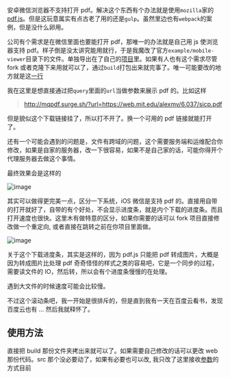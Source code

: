 安卓微信浏览器不支持打开 pdf。解决这个东西有个办法就是使用`mozilla`家的[pdf.js](https://github.com/search?q=pdf+reader&type=Repositories)。但是这玩意属实有点古老了用的还是`gulp`。虽然里边也有`webpack`的案例，但是没什么卵用。

公司有个需求是在微信里面也要能打开 pdf，那唯一的办法就是自己用 js 使浏览器支持 pdf。样子倒是没太讲究能用就行，于是我魔改了官方`example/mobile-viewer`目录下的文件。单独导出在了自己的[项目](https://github.com/yuxino/mobile-pdf-viewer)里。如果有人也有这个需求尽管 fork 或者克隆下来用就可以了，通过`build`打包出来就完事了。唯一可能要改的地方就是这[一行](https://github.com/yuxino/mobile-pdf-viewer/blob/master/src/index.js#L18)

我在这里是想直接通过把`query`里面的`url`当做参数来展示 pdf 的。比如这样

> http://mqpdf.surge.sh/?url=https://web.mit.edu/alexmv/6.037/sicp.pdf

但是貌似这个下载链接挂了，所以打不开了。换一个可用的 pdf 链接就能打开了。

还有一个可能会遇到的问题是，文件有跨域的问题，这个需要服务端和运维配合你修改，如果是自家的服务器，改一下很容易，如果不是自己家的话，可能你得开个代理服务器去做这个事情。

最终效果会是这样的

![image](https://user-images.githubusercontent.com/12481935/84011650-fea44600-a9a8-11ea-87ed-a50d0f11b4a4.png)

其实可以做得更完美一点，区分一下系统，iOS 微信是支持 pdf 的。直接用自带的打开就好了，自带的有个好处，不会显示进度条，就是内个下载的进度条。而且打开速度也很快。这里木有做特意的区分，如果你需要的话可以 fork 项目直接修改做一个重定向, 或者直接在跳转之前在你项目里面做。

![image](https://user-images.githubusercontent.com/12481935/84011841-46c36880-a9a9-11ea-8665-756c66d928e9.png)

关于这个下载进度条，其实是这样的，因为 pdf.js 只能把 pdf 转成图片，大概是因为转成图片比处理 pdf 奇奇怪怪的样式之类的容易吧，它是一个同步的过程，需要读文件的 IO，然后转，所以会有个进度条慢慢的在处理。

遇到大文件的时候速度可能会比较慢。

不过这个滚动条吧，我一开始是很排斥的，但是直到我有一天在百度云看书，发现百度云也有 ... 然后我就释怀了。

## 使用方法

直接把 build 那份文件夹拷出来就可以了。如果需要自己修改的话可以更改 web 那份代码。src 那个没必要动了，如果有必要也可以改, 我只改了这里接收[参数](https://github.com/yuxino/mobile-pdf-viewer/blob/master/web/app_options.js#L18-L24)的方式目前
